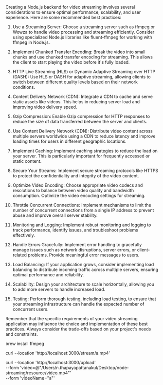 Creating a Node.js backend for video streaming involves several considerations to ensure optimal performance, scalability, and user experience. Here are some recommended best practices:

1. Use a Streaming Server:
Choose a streaming server such as ffmpeg or Wowza to handle video processing and streaming efficiently.
Consider using specialized Node.js libraries like fluent-ffmpeg for working with ffmpeg in Node.js.

2. Implement Chunked Transfer Encoding:
Break the video into small chunks and use chunked transfer encoding for streaming. This allows the client to start playing the video before it's fully loaded.

3. HTTP Live Streaming (HLS) or Dynamic Adaptive Streaming over HTTP (DASH):
Use HLS or DASH for adaptive streaming, allowing clients to switch between different quality levels based on their network conditions.

4. Content Delivery Network (CDN):
Integrate a CDN to cache and serve static assets like videos. This helps in reducing server load and improving video delivery speed.

5. Gzip Compression:
Enable Gzip compression for HTTP responses to reduce the size of data transferred between the server and clients.

6. Use Content Delivery Network (CDN):
Distribute video content across multiple servers worldwide using a CDN to reduce latency and improve loading times for users in different geographic locations.

7. Implement Caching:
Implement caching strategies to reduce the load on your server. This is particularly important for frequently accessed or static content.

8. Secure Your Streams:
Implement secure streaming protocols like HTTPS to protect the confidentiality and integrity of the video content.

9. Optimize Video Encoding:
Choose appropriate video codecs and resolutions to balance between video quality and bandwidth consumption. Optimize the video encoding settings for streaming.

10. Throttle Concurrent Connections:
Implement mechanisms to limit the number of concurrent connections from a single IP address to prevent abuse and improve overall server stability.

11. Monitoring and Logging:
Implement robust monitoring and logging to track performance, identify issues, and troubleshoot problems effectively.

12. Handle Errors Gracefully:
Implement error handling to gracefully manage issues such as network disruptions, server errors, or client-related problems. Provide meaningful error messages to users.

13. Load Balancing:
If your application grows, consider implementing load balancing to distribute incoming traffic across multiple servers, ensuring optimal performance and reliability.

14. Scalability:
Design your architecture to scale horizontally, allowing you to add more servers to handle increased load.

15. Testing:
Perform thorough testing, including load testing, to ensure that your streaming infrastructure can handle the expected number of concurrent users.

Remember that the specific requirements of your video streaming application may influence the choice and implementation of these best practices. Always consider the trade-offs based on your project's needs and constraints.


brew install ffmpeg

curl --location 'http://localhost:3000/stream/a.mp4'

curl --location 'http://localhost:3000/upload' \
--form 'video=@"/Users/n.thapayapattanakul/Desktop/node-streaming/resource/video.mp4"' \
--form 'videoName="a"'

